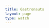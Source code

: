 ```yaml
---
title: Gastronauts
layout: page
type: watch
---
```

<style>
    hr.has-background-black {
        display: none;
    }

    h1.title {
        display: none;
    }
</style>
<link rel="stylesheet" href="https://api.scyted.tv/wave-development/dashboard/scytedtv-resources.css">
<!-- <link rel="stylesheet" href="https://api.scyted.tv/wave-development/dashboard/mobile-lock.css"> -->
<body>

<style>

  .banner h1 {
    margin-top: 20px;
  }

</style>

<!-- <script src="https://cdn.logwork.com/widget/countdown.js"></script>
<a href="https://logwork.com/countdown-ejgz" class="countdown-timer" data-timezone="America/Edmonton" data-textcolor="#252026" data-date="2024-05-17 17:03" data-background="#252026" data-digitscolor="#feea3b" data-unitscolor="#252026">Watch Party: Very Important People</a> -->

<!-- <script src="https://api.scyted.tv/wave-development/dashboard/page-loading-script.js"></script> -->
<script async src="https://www.googletagmanager.com/gtag/js?id=G-LF3ZTHGQHE"></script>

<script>(function(d, s, id) { var js, pjs = d.getElementsByTagName(s)[0]; if (d.getElementById(id)) return; js = d.createElement(s); js.id = id; js.src = "//www.tickcounter.com/static/js/loader.js"; pjs.parentNode.insertBefore(js, pjs); }(document, "script", "tickcounter-sdk"));</script><a data-type="countup" data-id="379860" class="tickcounter" style="display:block; left:0; width:100%; height:0; position:relative; padding-bottom:25%; margin:0 auto;" title="" href="//www.tickcounter.com/countup"></a>

</body>
